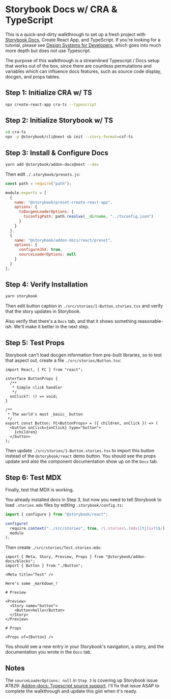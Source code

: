 # Storybook Docs w/ CRA & TypeScript

This is a quick-and-dirty walkthrough to set up a fresh project with [Storybook Docs](https://medium.com/storybookjs/storybook-docspage-e185bc3622bf), Create React App, and TypeScript. If you're looking for a tutorial, please see [Design Systems for Developers](https://www.learnstorybook.com/design-systems-for-developers/), which goes into much more depth but does not use Typescript.

The purpose of this walkthrough is a streamlined Typescript / Docs setup that works out of the box, since there are countless permutations and variables which can influence docs features, such as source code display, docgen, and props tables.

## Step 1: Initialize CRA w/ TS

```sh
npx create-react-app cra-ts --typescript
```

## Step 2: Initialize Storybook w/ TS

```sh
cd cra-ts
npx -p @storybook/cli@next sb init --story-format=csf-ts
```

## Step 3: Install & Configure Docs

```sh
yarn add @storybook/addon-docs@next --dev
```

Then edit `./.storybook/presets.js`:

```js
const path = require("path");

module.exports = [
  {
    name: "@storybook/preset-create-react-app",
    options: {
      tsDocgenLoaderOptions: {
        tsconfigPath: path.resolve(__dirname, "../tsconfig.json")
      }
    }
  },
  {
    name: "@storybook/addon-docs/react/preset",
    options: {
      configureJSX: true,
      sourceLoaderOptions: null
    }
  }
];
```

## Step 4: Verify Installation

```sh
yarn storybook
```

Then edit button caption in `./src/stories/1-Button.stories.tsx` and verify that the story updates in Storybook.

Also verify that there's a `Docs` tab, and that it shows something reasonable-ish. We'll make it better in the next step.

## Step 5: Test Props

Storybook can't load docgen information from pre-built libraries, so to test that aspect out, create a file `./src/stories/Button.tsx`:

```tsx
import React, { FC } from "react";

interface ButtonProps {
  /**
   * Simple click handler
   */
  onClick?: () => void;
}

/**
 * The world's most _basic_ button
 */
export const Button: FC<ButtonProps> = ({ children, onClick }) => (
  <button onClick={onClick} type="button">
    {children}
  </button>
);
```

Then update `./src/stories/1-Button.stories.tsx` to import this button instead of the `@storybook/react` demo button. You should see the props update and also the component documentation show up on the `Docs` tab.

## Step 6: Test MDX

Finally, test that MDX is working.

You already installed docs in Step 3, but now you need to tell Storybook to load `.stories.mdx` files by editing `.storybook/config.ts`:

```js
import { configure } from "@storybook/react";

configure(
  require.context("../src/stories", true, /\.stories\.(mdx|[tj]sx?)$/),
  module
);
```

Then create `./src/stories/Test.stories.mdx`:

```
import { Meta, Story, Preview, Props } from "@storybook/addon-docs/blocks";
import { Button } from "./Button";

<Meta title="Test" />

Here's some _markdown_!

# Preview

<Preview>
  <Story name="button">
    <Button>hello</Button>
  </Story>
</Preview>

# Props

<Props of={Button} />
```

You should see a new entry in your Storybook's navigation, a story, and the documentation you wrote in the `Docs` tab.

## Notes

The `sourceLoaderOptions: null` in `Step 3` is covering up Storybook issue #7829: [Addon-docs: Typescript source support](https://github.com/storybookjs/storybook/issues/7829). I'll fix that issue ASAP to complete the walkthrough and update this gist when it's ready.
